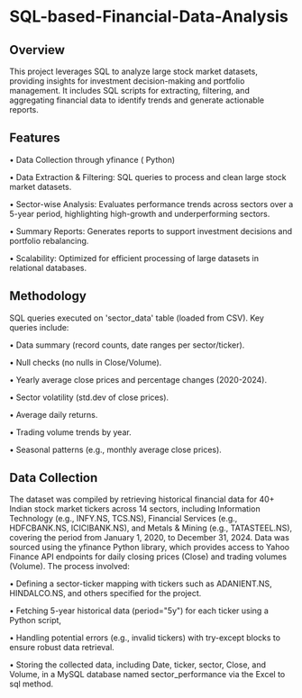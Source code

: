 # SQL-based-Financial-Data-Analysis
## Overview
This project leverages SQL to analyze large stock market datasets, providing insights for investment decision-making and portfolio management. It includes SQL scripts for extracting, filtering, and aggregating financial data to identify trends and generate actionable reports.

## Features

•	Data Collection through yfinance ( Python)

•	Data Extraction & Filtering: SQL queries to process and clean large stock market datasets.

•	Sector-wise Analysis: Evaluates performance trends across sectors over a 5-year period, highlighting high-growth and underperforming sectors.

•	Summary Reports: Generates reports to support investment decisions and portfolio rebalancing.

•	Scalability: Optimized for efficient processing of large datasets in relational databases.

## Methodology

SQL queries executed on 'sector_data' table (loaded from CSV). Key queries include:

•	Data summary (record counts, date ranges per sector/ticker).

•	Null checks (no nulls in Close/Volume).

•	Yearly average close prices and percentage changes (2020-2024).

•	Sector volatility (std.dev of close prices).

•	Average daily returns.

•	Trading volume trends by year.

•	Seasonal patterns (e.g., monthly average close prices).

## Data Collection
The dataset was compiled by retrieving historical financial data for 40+ Indian stock market tickers across 14 sectors, including Information Technology (e.g., INFY.NS, TCS.NS), Financial Services (e.g., HDFCBANK.NS, ICICIBANK.NS), and Metals & Mining (e.g., TATASTEEL.NS), covering the period from January 1, 2020, to December 31, 2024. Data was sourced using the yfinance Python library, which provides access to Yahoo Finance API endpoints for daily closing prices (Close) and trading volumes (Volume). The process involved:

•	Defining a sector-ticker mapping with tickers such as ADANIENT.NS, HINDALCO.NS, and others specified for the project.

•	Fetching 5-year historical data (period="5y") for each ticker using a Python script, 

•	Handling potential errors (e.g., invalid tickers) with try-except blocks to ensure robust data retrieval.

•	Storing the collected data, including Date, ticker, sector, Close, and Volume, in a MySQL database named sector_performance via the Excel to sql method.


